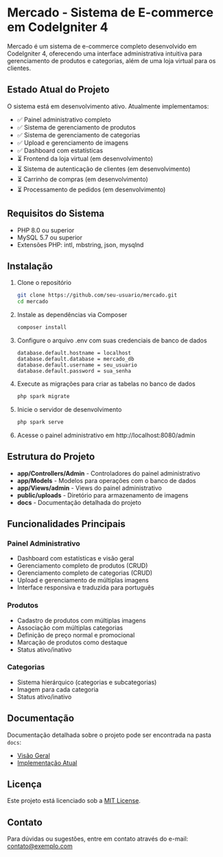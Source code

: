 # Mercado - Sistema de E-commerce em CodeIgniter 4

Mercado é um sistema de e-commerce completo desenvolvido em CodeIgniter 4, oferecendo uma interface administrativa intuitiva para gerenciamento de produtos e categorias, além de uma loja virtual para os clientes.

## Estado Atual do Projeto

O sistema está em desenvolvimento ativo. Atualmente implementamos:

- ✅ Painel administrativo completo
- ✅ Sistema de gerenciamento de produtos
- ✅ Sistema de gerenciamento de categorias
- ✅ Upload e gerenciamento de imagens
- ✅ Dashboard com estatísticas
- ⏳ Frontend da loja virtual (em desenvolvimento)
- ⏳ Sistema de autenticação de clientes (em desenvolvimento)
- ⏳ Carrinho de compras (em desenvolvimento)
- ⏳ Processamento de pedidos (em desenvolvimento)

## Requisitos do Sistema

- PHP 8.0 ou superior
- MySQL 5.7 ou superior
- Extensões PHP: intl, mbstring, json, mysqlnd

## Instalação

1. Clone o repositório
   ```bash
   git clone https://github.com/seu-usuario/mercado.git
   cd mercado
   ```

2. Instale as dependências via Composer
   ```bash
   composer install
   ```

3. Configure o arquivo .env com suas credenciais de banco de dados
   ```
   database.default.hostname = localhost
   database.default.database = mercado_db
   database.default.username = seu_usuario
   database.default.password = sua_senha
   ```

4. Execute as migrações para criar as tabelas no banco de dados
   ```bash
   php spark migrate
   ```

5. Inicie o servidor de desenvolvimento
   ```bash
   php spark serve
   ```

6. Acesse o painel administrativo em http://localhost:8080/admin

## Estrutura do Projeto

- **app/Controllers/Admin** - Controladores do painel administrativo
- **app/Models** - Modelos para operações com o banco de dados
- **app/Views/admin** - Views do painel administrativo
- **public/uploads** - Diretório para armazenamento de imagens
- **docs** - Documentação detalhada do projeto

## Funcionalidades Principais

### Painel Administrativo
- Dashboard com estatísticas e visão geral
- Gerenciamento completo de produtos (CRUD)
- Gerenciamento completo de categorias (CRUD)
- Upload e gerenciamento de múltiplas imagens
- Interface responsiva e traduzida para português

### Produtos
- Cadastro de produtos com múltiplas imagens
- Associação com múltiplas categorias
- Definição de preço normal e promocional
- Marcação de produtos como destaque
- Status ativo/inativo

### Categorias
- Sistema hierárquico (categorias e subcategorias)
- Imagem para cada categoria
- Status ativo/inativo

## Documentação

Documentação detalhada sobre o projeto pode ser encontrada na pasta `docs`:

- [Visão Geral](docs/README.md)
- [Implementação Atual](docs/implementacao_atual.md)

## Licença

Este projeto está licenciado sob a [MIT License](LICENSE).

## Contato

Para dúvidas ou sugestões, entre em contato através do e-mail: contato@exemplo.com
